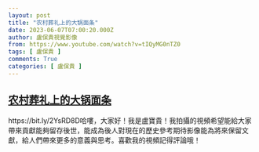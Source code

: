 ```yaml
---
layout: post
title: "农村葬礼上的大锅面条"
date: 2023-06-07T07:00:20.000Z
author: 盧保貴視覺影像
from: https://www.youtube.com/watch?v=tIQyMG0nTZ0
tags: [ 盧保貴 ]
comments: True
categories: [ 盧保貴 ]
---
```

<!--1686121220000-->
[农村葬礼上的大锅面条](https://www.youtube.com/watch?v=tIQyMG0nTZ0)
------

<div>
https://bit.ly/2YsRD8D哈嘍，大家好！我是盧寶貴！我拍攝的視頻希望能給大家帶來貢獻能夠留存後世，能成為後人對現在的歷史參考期待影像能為將來保留文獻，給人們帶來更多的意義與思考。喜歡我的視頻記得評論哦！
</div>
